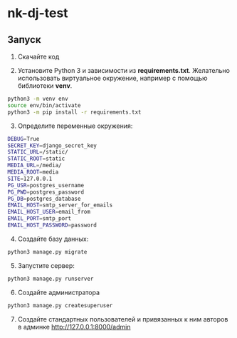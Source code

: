 # nk-dj-test

## Запуск

1. Скачайте код

2. Установите Python 3 и зависимости из **requirements.txt**. Желательно использовать виртуальное окружение, например  с помощью библиотеки **venv**.

```bash
python3 -m venv env
source env/bin/activate
python3 -m pip install -r requirements.txt
```

3. Определите переменные окружения:
```bash
DEBUG=True
SECRET_KEY=django_secret_key
STATIC_URL=/static/
STATIC_ROOT=static
MEDIA_URL=/media/
MEDIA_ROOT=media
SITE=127.0.0.1
PG_USR=postgres_username
PG_PWD=postgres_password
PG_DB=postgres_database
EMAIL_HOST=smtp_server_for_emails
EMAIL_HOST_USER=email_from
EMAIL_PORT=smtp_port
EMAIL_HOST_PASSWORD=password
```

4. Создайте базу данных:
```bash
python3 manage.py migrate
```

5. Запустите сервер:
```bash
python3 manage.py runserver
```

6. Создайте администратора
```bash
python3 manage.py createsuperuser
```

7. Создайте стандартных пользователей и привязанных к ним авторов в админке http://127.0.0.1:8000/admin
